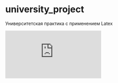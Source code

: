 # university_project
Университетская практика с применением Latex

![Image alt](https://github.com/mikezinovenkov/university_project/raw/main/ФН1-31Б_Зиновенков_Практика20-21.pdf)
